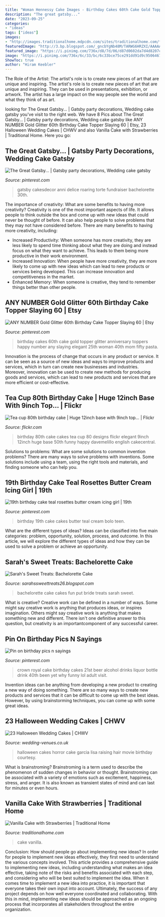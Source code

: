 ```yaml
---
title: "Woman Hennessy Cake Images - Birthday Cakes 60th Cake Gold Topper Glitter Anniversary Toppers Happy Number Any Slaying Elegant 25th Woman 40th Mom Fifty Pasta"
description: "The great gatsby..."
date: "2023-09-25"
categories:
- "ideas"
tags: ["ideas"]
images:
- "http://images.traditionalhome.mdpcdn.com/sites/traditionalhome.com/files/styles/facebook_og_image/public/article/101662686_p_1.jpg?itok=oSFUxdyS"
featuredImage: "http://3.bp.blogspot.com/_gncbYgNb48M/TARWG6HRZXI/AAAAAAAAASE/q3vYkWD1TmE/s1600/DSC06546.JPG"
featured_image: "https://i.pinimg.com/736x/d8/7d/06/d87d0602da7d4d8207c8f11a494fab83.jpg"
image: "https://i.pinimg.com/736x/6c/33/bc/6c33bce75ce291dd91d9c95064675b27.jpg"
ShowToc: true
author: "Hiram Keebler"
---
```



The Role of the Artist: The artist's role is to create new pieces of art that are unique and inspiring.
The artist's role is to create new pieces of art that are unique and inspiring. They can be used in presentations, exhibition, or artwork. The artist has a large impact on the way people see the world and what they think of as art.

	

		
looking for The Great Gatsby... | Gatsby party decorations, Wedding cake gatsby you've visit to the right web. We have 8 Pics about The Great Gatsby... | Gatsby party decorations, Wedding cake gatsby like ANY NUMBER Gold Glitter 60th Birthday Cake Topper Slaying 60 | Etsy, 23 Halloween Wedding Cakes | CHWV and also Vanilla Cake with Strawberries | Traditional Home. Here you go:
		
    
## The Great Gatsby... | Gatsby Party Decorations, Wedding Cake Gatsby

<img loading=lazy src="https://i.pinimg.com/736x/d8/7d/06/d87d0602da7d4d8207c8f11a494fab83.jpg" onerror="this.onerror=null;this.src='https://tse1.mm.bing.net/th?id=OIP.KGEuSHAKJFkyj_YgfPlhKwHaKI&amp;pid=15.1';" alt="The Great Gatsby... | Gatsby party decorations, Wedding cake gatsby">

_Source: pinterest.com_

>gatsby cakesdecor anni delice roaring torte fundraiser bachelorette 30th. 

	

The importance of creativity: What are some benefits to having more creativity?
Creativity is one of the most important aspects of life. It allows people to think outside the box and come up with new ideas that could never be thought of before. It can also help people to solve problems that they may not have considered before. There are many benefits to having more creativity, including: 
- Increased Productivity: When someone has more creativity, they are less likely to spend time thinking about what they are doing and instead focus on what they want to achieve. This leads to them being more productive in their work environment. 
- Increased Innovation: When people have more creativity, they are more likely to come up with new ideas which can lead to new products or services being developed. This can increase innovation and competitiveness in the market. 
- Enhanced Memory: When someone is creative, they tend to remember things better than other people.

    
## ANY NUMBER Gold Glitter 60th Birthday Cake Topper Slaying 60 | Etsy

<img loading=lazy src="https://i.pinimg.com/736x/6c/33/bc/6c33bce75ce291dd91d9c95064675b27.jpg" onerror="this.onerror=null;this.src='https://tse2.mm.bing.net/th?id=OIP.uvIhu5cMJZuTVBo7ySthDwHaJ4&amp;pid=15.1';" alt="ANY NUMBER Gold Glitter 60th Birthday Cake Topper Slaying 60 | Etsy">

_Source: pinterest.com_

>birthday cakes 60th cake gold topper glitter anniversary toppers happy number any slaying elegant 25th woman 40th mom fifty pasta. 

	

Innovation is the process of change that occurs in any product or service. It can be seen as a source of new ideas and ways to improve products and services, which in turn can create new businesses and industries. Moreover, innovation can be used to create new methods for producing goods and services, which can lead to new products and services that are more efficient or cost-effective.

    
## Tea Cup 80th Birthday Cake | Huge 12inch Base With 9inch Top… | Flickr

<img loading=lazy src="https://c2.staticflickr.com/4/3383/5738844686_ec1378d8d1_b.jpg" onerror="this.onerror=null;this.src='https://tse2.mm.bing.net/th?id=OIP.eK8dMd5RO9_3WEHfGf4x8gHaJ4&amp;pid=15.1';" alt="Tea cup 80th birthday cake | Huge 12inch base with 9inch top… | Flickr">

_Source: flickr.com_

>birthday 80th cake cakes tea cup 80 designs flickr elegant 9inch 12inch huge base 50th funny happy davemelillo english cakecentral. 

	

Solutions to problems: What are some solutions to common invention problems?
There are many ways to solve problems with inventions. Some solutions include using a team, using the right tools and materials, and finding someone who can help you.

    
## 19th Birthday Cake Teal Rosettes Butter Cream Icing Girl | 19th

<img loading=lazy src="https://i.pinimg.com/736x/44/48/48/44484841b25766a5ca48b1ac97f10441.jpg" onerror="this.onerror=null;this.src='https://tse4.mm.bing.net/th?id=OIP.vC4nPnohZS2u7e84lrqYRAHaJ3&amp;pid=15.1';" alt="19th birthday cake teal rosettes butter cream icing girl | 19th">

_Source: pinterest.com_

>birthday 19th cake cakes butter teal cream bolo teen. 

	

What are the different types of ideas?
Ideas can be classified into five main categories: problem, opportunity, solution, process, and outcome. In this article, we will explore the different types of ideas and how they can be used to solve a problem or achieve an opportunity.

    
## Sarah&#039;s Sweet Treats: Bachelorette Cake

<img loading=lazy src="http://3.bp.blogspot.com/_gncbYgNb48M/TARWG6HRZXI/AAAAAAAAASE/q3vYkWD1TmE/s1600/DSC06546.JPG" onerror="this.onerror=null;this.src='https://tse3.mm.bing.net/th?id=OIP.87FmwnKjCC828bIgPgc3xgHaFj&amp;pid=15.1';" alt="Sarah&#039;s Sweet Treats: Bachelorette Cake">

_Source: sarahssweettreats26.blogspot.com_

>bachelorette cake cakes fun put bride treats sarah sweet. 

	

What is creative?
Creative work can be defined in a number of ways. Some might say creative work is anything that produces ideas, or inspires imagination. Others might say creative work is anything that makes something new and different. There isn't one definitive answer to this question, but creativity is an importantcomponent of any successful career.

    
## Pin On Birthday Pics N Sayings

<img loading=lazy src="https://i.pinimg.com/736x/b4/a4/9f/b4a49fd38e72d2597afa1516ae46228a--beer-cakes-baking-cakes.jpg" onerror="this.onerror=null;this.src='https://tse3.mm.bing.net/th?id=OIP.sGLPy_ENKr93TWiJDppdMQHaJ6&amp;pid=15.1';" alt="Pin on birthday pics n sayings">

_Source: pinterest.com_

>crown royal cake birthday cakes 21st beer alcohol drinks liquor bottle drink 40th been yet why funny lol adult visit. 

	

Invention ideas can be anything from developing a new product to creating a new way of doing something. There are so many ways to create new products and services that it can be difficult to come up with the best ideas. However, by using brainstorming techniques, you can come up with some great ideas.

    
## 23 Halloween Wedding Cakes | CHWV

<img loading=lazy src="https://www.wedding-venues.co.uk/sites/default/files/halloween-wedding-cakes-Lisa-Garcia.jpg" onerror="this.onerror=null;this.src='https://tse2.mm.bing.net/th?id=OIP.s9TOsboGBCCRTu1fEnyLPQHaJ4&amp;pid=15.1';" alt="23 Halloween Wedding Cakes | CHWV">

_Source: wedding-venues.co.uk_

>halloween cakes horror cake garcia lisa raising hair movie birthday courtesy. 

	

What is brainstroming?
Brainstroming is a term used to describe the phenomenon of sudden changes in behavior or thought. Brainstroming can be associated with a variety of emotions such as excitement, happiness, stress, and anger. It is also known as transient states of mind and can last for minutes or even hours.

    
## Vanilla Cake With Strawberries | Traditional Home

<img loading=lazy src="http://images.traditionalhome.mdpcdn.com/sites/traditionalhome.com/files/styles/facebook_og_image/public/article/101662686_p_1.jpg?itok=oSFUxdyS" onerror="this.onerror=null;this.src='https://tse3.mm.bing.net/th?id=OIP.7VwVxKq7_0N6js3hMDwhAAHaHa&amp;pid=15.1';" alt="Vanilla Cake with Strawberries | Traditional Home">

_Source: traditionalhome.com_

>cake vanilla. 

	

Conclusion: How should people go about implementing new ideas?
In order for people to implement new ideas effectively, they first need to understand the various concepts involved. This article provides a comprehensive guide to implementing new ideas, including understanding what makes an idea effective, taking note of the risks and benefits associated with each step, and considering who will be best suited to implement the idea.
When it comes time to implement a new idea into practice, it is important that everyone takes their own input into account. Ultimately, the success of any project depends on how well everyone coordinated and collaborating. With this in mind, implementing new ideas should be approached as an ongoing process that incorporates all stakeholders throughout the entire organization.

